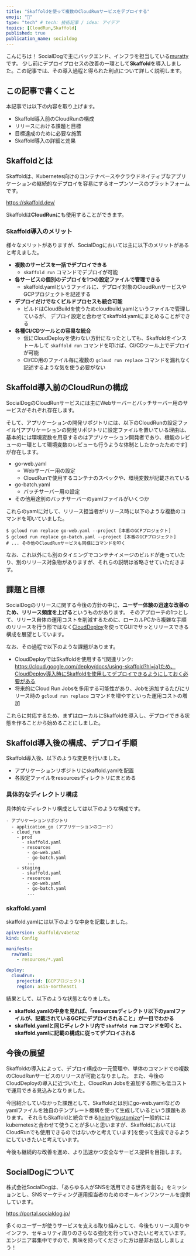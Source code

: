 ```yaml
---
title: "Skaffoldを使って複数のCloudRunサービスをデプロイする"
emoji: "🚀"
type: "tech" # tech: 技術記事 / idea: アイデア
topics: [CloudRun,Skaffold]
published: true
publication_name: socialdog
---
```


こんにちは！
SocialDogで主にバックエンド、インフラを担当している[muratty](https://x.com/canon1ky)です。
少し前にデプロイプロセスの改善の一環として**Skaffold**を導入しました。この記事では、その導入過程と得られた利点について詳しく説明します。

## この記事で書くこと
本記事では以下の内容を取り上げます。

- Skaffold導入前のCloudRunの構成
- リリースにおける課題と目標
- 目標達成のために必要な施策
- Skaffold導入の詳細と効果

## Skaffoldとは
Skaffoldは、Kubernetes向けのコンテナベースやクラウドネイティブなアプリケーションの継続的なデプロイを容易にするオープンソースのプラットフォームです。

https://skaffold.dev/

Skaffoldは**CloudRun**にも使用することができます。

### Skaffold導入のメリット
様々なメリットがありますが、SocialDogにおいては主に以下のメリットがあると考えました。
- **複数のサービスを一括でデプロイできる**
  - `skaffold run` コマンドでデプロイが可能
- **各サービスの個別のデプロイを1つの設定ファイルで管理できる**
  - skaffold.yamlというファイルに、デプロイ対象のCloudRunサービスやGCPプロジェクトを記述する
- **デプロイだけでなくビルドプロセスも統合可能**
  - ビルドはCloudBuildを使うためcloudbuild.yamlというファイルで管理しているが、 デプロイ設定と合わせてskaffold.yamlにまとめることができる
- **各種CI/CDツールとの容易な統合**
  - 仮にCloudDeployを使わない方針になったとしても、Skaffoldをインストールして `skaffold run` コマンドを叩けば、CI/CDツール上でデプロイが可能
  - CI/CD用のファイル毎に複数の `gcloud run replace` コマンドを漏れなく記述するような気を使う必要がない

## Skaffold導入前のCloudRunの構成
SocialDogのCloudRunサービスには主にWebサーバーとバッチサーバー用のサービスがそれぞれ存在します。

そして、アプリケーションの開発リポジトリには、以下のCloudRunの設定ファイル^[アプリケーションの開発リポジトリに設定ファイルを置いている理由は、基本的には環境変数を用意するのはアプリケーション開発者であり、機能のレビューの一環として環境変数のレビューも行うような体制としたかったためです]が存在します。

- go-web.yaml
  - Webサーバー用の設定
  - CloudRunで使用するコンテナのスペックや、環境変数が記載されている
- go-batch.yaml
  - バッチサーバー用の設定
- その他用途別のバッチサーバーのyamlファイルがいくつか

これらのyamlに対して、リリース担当者がリリース時に以下のような複数のコマンドを叩いていました。

```
$ gcloud run replace go-web.yaml --project [本番のGCPプロジェクト]
$ gcloud run replace go-batch.yaml --project [本番のGCPプロジェクト]
# ... その他のCloudRunサービスも同様にコマンドを叩く
```

なお、これ以外にも別のタイミングでコンテナイメージのビルドが走っていたり、別のリリース対象物がありますが、それらの説明は省略させていただきます。

## 課題と目標
SocialDogのリリースに関する今後の方針の中に、**ユーザー体験の迅速な改善のため、リリース頻度を上げる**というものがあります。
そのアプローチの1つとして、リリース自体の運用コストを削減するために、ローカルPCから複雑な手順のリリースを行う形ではなく[CloudDeploy](https://cloud.google.com/deploy)を使ってGUIでサッとリリースできる構成を展望としています。

なお、その過程で以下のような課題があります。
- CloudDeployではSkaffoldを使用する^[関連リンク: https://cloud.google.com/deploy/docs/using-skaffold?hl=ja]ため、CloudDeploy導入時にSkaffoldを使用してデプロイできるようにしておく必要がある
- 将来的にCloud Run Jobsを多用する可能性があり、Jobを追加するたびにリリース時の `gcloud run replace` コマンドを増やすといった運用コストの増加

これらに対応するため、まずはローカルにSkaffoldを導入し、デプロイできる状態を作ることから始めることにしました。

## Skaffold導入後の構成、デプロイ手順
Skaffold導入後、以下のような変更を行いました。

- アプリケーションリポジトリにskaffold.yamlを配置
- 各設定ファイルをresourcesディレクトリにまとめる

### 具体的なディレクトリ構成
具体的なディレクトリ構成としては以下のような構成です。

```
- アプリケーションリポジトリ
  - application_go (アプリケーションのコード)
  - cloud_run
    - prod
      - skaffold.yaml
      - resources
        - go-web.yaml
        - go-batch.yaml
        ...
    - staging
      - skaffold.yaml
      - resources
        - go-web.yaml
        - go-batch.yaml
        ...
```

### skaffold.yaml
skaffold.yamlには以下のような中身を記載しました。

```yaml
apiVersion: skaffold/v4beta2
kind: Config

manifests:
  rawYaml:
    - resources/*.yaml

deploy:
  cloudrun:
    projectid: [GCPプロジェクト]
    region: asia-northeast1
```

結果として、以下のような状態となりました。

- **skaffold.yamlの中身を見れば、「resourcesディレクトリ以下のyamlファイルが、記載されているGCPにデプロイされること」が一目でわかる**
- **skaffold.yamlと同じディレクトリ内で `skaffold run` コマンドを叩くと、skaffold.yamlに記載の構成に従ってデプロイされる**

## 今後の展望
Skaffoldの導入によって、デプロイ構成の一元管理や、単体のコマンドでの複数のCloudRunサービスのリリースが可能となりました。
また、今後のCloudDeployの導入に近づいた上、CloudRun Jobsを追加する際にも低コストで運用できる見込みとなりました。

今回紹介していなかった課題として、Skaffoldとは別にgo-web.yamlなどのyamlファイルを独自のテンプレート機構を使って生成しているという課題もあります。
それらもSkaffoldと統合できる[helm](https://helm.sh/ja/)や[kustomize](https://kustomize.io/)^[一般的にはkubernetesと合わせて使うことが多いと思いますが、SkaffoldにおいてはCloudRunでも使用できるのではないかと考えています]を使って生成できるようにしていきたいと考えています。

今後も継続的な改善を進め、より迅速かつ安全なサービス提供を目指します。

## SocialDogについて

株式会社SocialDogは、「あらゆる人がSNSを活用できる世界を創る」をミッションとし、SNSマーケティング運用担当者のためのオールインワンツールを提供しています。

https://portal.socialdog.jp/

多くのユーザーが使うサービスを支える取り組みとして、今後もリリース周りやインフラ、セキュリティ周りのさらなる強化を行っていきたいと考えています。
エンジニア募集中ですので、興味を持ってくださった方は是非お話ししましょう！